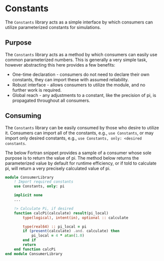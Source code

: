 # Constants

The `Constants` library acts as a simple interface by which consumers can utilize parameterized constants for simulations.


## Purpose

The `Constants` library acts as a method by which consumers can easily use common parameterized numbers. This is generally a very simple task, however abstracting this here provides a few benefits:
+ One-time declaration - consumers do not need to declare their own constants, they can import these with assumed reliability.
+ Robust interface - allows consumers to utilize the module, and no further work is required.
+ Global reach - any adjustments to a constant, like the precision of pi, is propagated throughout all consumers.


## Consuming

The `Constants` library can be easily consumed by those who desire to utilize it. Consumers can import all of the constants, e.g., `use Constants`, or may import only desired constants, e.g., `use Constants, only: <desired constants`.

The below Fortran snippet provides a sample of a consumer whose sole purpose is to return the value of pi. The method below returns the parameterized value by default for runtime efficiency, or if told to calculate pi, will return a very precisely calculated value of pi.

```fortran
module ConsumerLibrary
    ! Import required constants
    use Constants, only: pi

    implicit none
    ...

    !> Calculate Pi, if desired
    function calcPi(calculate) result(pi_local)
        type(logical), intent(in), optional :: calculate

        type(real64) :: pi_local = pi
        if (present(calculate) .and. calculate) then
            pi_local = 4 * atan(1.0)
        end if
        return
    end function calcPi
end module ConsumerLibrary
```
